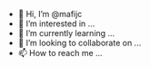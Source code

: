 - 👋 Hi, I’m @mafijc
- 👀 I’m interested in ...
- 🌱 I’m currently learning ...
- 💞️ I’m looking to collaborate on ...
- 📫 How to reach me ...

<!---
mafijc/mafijc is a ✨ special ✨ repository because its `README.md` (this file) appears on your GitHub profile.
You can click the Preview link to take a look at your changes.
--->
